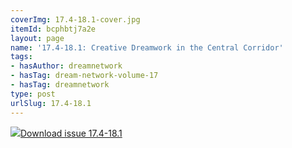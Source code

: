 ```yaml
---
coverImg: 17.4-18.1-cover.jpg
itemId: bcphbtj7a2e
layout: page
name: '17.4-18.1: Creative Dreamwork in the Central Corridor'
tags:
- hasAuthor: dreamnetwork
- hasTag: dream-network-volume-17
- hasTag: dreamnetwork
type: post
urlSlug: 17.4-18.1
---
```

<img class="card-journal-img" src="../images/17.4-18.1-rect.jpg"/><a href="../files/pdfs/Volume_17/17.4-18.1-Dream-Network-Vol-17-No-4-&-18-No-1.pdf" download="">Download issue 17.4-18.1</a>